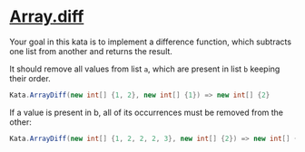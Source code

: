 # [Array.diff](https://www.codewars.com/kata/523f5d21c841566fde000009)

Your goal in this kata is to implement a difference function, which subtracts one list from another and returns the result.

It should remove all values from list `a`, which are present in list `b` keeping their order.

```csharp
Kata.ArrayDiff(new int[] {1, 2}, new int[] {1}) => new int[] {2}
```

If a value is present in b, all of its occurrences must be removed from the other:

```csharp
Kata.ArrayDiff(new int[] {1, 2, 2, 2, 3}, new int[] {2}) => new int[] {1, 3}
```
